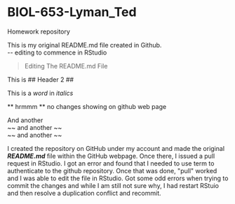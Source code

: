 # BIOL-653-Lyman_Ted
Homework repository

This is my original README.md file created in Github.  
-- editing to commence in RStudio

> Editing The 
> README.md File

This is ## Header 2 ## 

This is a *word* in *italics* 

** hrmmm ** no changes showing on github web page


And another  
~~ and another ~~  
~~ and another ~~ 


I created the repository on GitHub under my account and made the
original *__README.md__* file within the GitHub webpage.  Once there, I issued a pull request in RStudio. I got an error and found that I needed to use term to authenticate to the github repository.  Once that was done, "pull" worked and I was able to edit the file in RStudio.  Got some odd errors when trying to commit the changes and while I am still not sure why, I had restart RStuio and then resolve a duplication conflict and recommit. 

